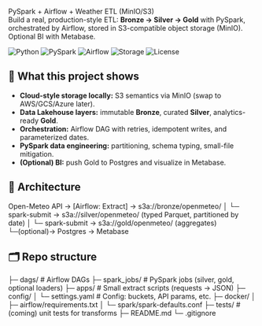 PySpark + Airflow + Weather ETL (MinIO/S3)  
Build a real, production-style ETL: **Bronze → Silver → Gold** with PySpark, orchestrated by Airflow, stored in S3-compatible object storage (MinIO). Optional BI with Metabase.

<p align="left">
  <img alt="Python" src="https://img.shields.io/badge/Python-3.10+-blue">
  <img alt="PySpark" src="https://img.shields.io/badge/PySpark-3.x-orange">
  <img alt="Airflow" src="https://img.shields.io/badge/Airflow-2.x-%23017CEE">
  <img alt="Storage" src="https://img.shields.io/badge/Storage-MinIO%20(S3)-green">
  <img alt="License" src="https://img.shields.io/badge/License-MIT-lightgrey">
</p>

## 🔎 What this project shows
- **Cloud-style storage locally:** S3 semantics via MinIO (swap to AWS/GCS/Azure later).
- **Data Lakehouse layers:** immutable **Bronze**, curated **Silver**, analytics-ready **Gold**.
- **Orchestration:** Airflow DAG with retries, idempotent writes, and parameterized dates.
- **PySpark data engineering:** partitioning, schema typing, small-file mitigation.
- **(Optional) BI:** push Gold to Postgres and visualize in Metabase.

## 📐 Architecture
Open-Meteo API → [Airflow: Extract] → s3a://bronze/openmeteo/
│
└─ spark-submit → s3a://silver/openmeteo/ (typed Parquet, partitioned by date)
│
└─ spark-submit → s3a://gold/openmeteo/ (aggregates)
└─(optional)→ Postgres → Metabase


## 🗂️ Repo structure
├─ dags/ # Airflow DAGs
├─ spark_jobs/ # PySpark jobs (silver, gold, optional loaders)
├─ apps/ # Small extract scripts (requests → JSON)
├─ config/
│ └─ settings.yaml # Config: buckets, API params, etc.
├─ docker/
│ ├─ airflow/requirements.txt
│ └─ spark/spark-defaults.conf
├─ tests/ # (coming) unit tests for transforms
├─ README.md
└─ .gitignore